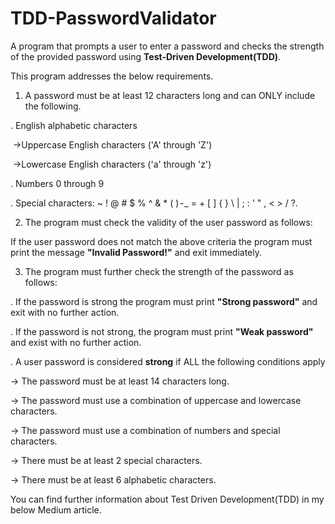 # TDD-PasswordValidator
A program that prompts a user to enter a password and checks the strength of the provided password using **Test-Driven Development(TDD)**.

This program addresses the below requirements.

1. A password must be at least 12 characters long and can ONLY include the following.

. English alphabetic characters

 →Uppercase English characters ('A' through 'Z')

 →Lowercase English characters ('a' through 'z')

. Numbers 0 through 9

. Special characters: ~ ! @ # $ % ^ & * ( ) - _ = + [ ] { } \ | ; : ' " , < > / ?.

2. The program must check the validity of the user password as follows:

If the user password does not match the above criteria the program must print the message **"Invalid Password!"** and exit immediately.

3. The program must further check the strength of the password as follows:

. If the password is strong the program must print **"Strong password"** and exit with no further action.

. If the password is not strong, the program must print **"Weak password"** and exist with no further action.

. A user password is considered **strong** if ALL the following conditions apply

→ The password must be at least 14 characters long.

→ The password must use a combination of uppercase and lowercase characters.

→ The password must use a combination of numbers and special characters.

→ There must be at least 2 special characters.

→ There must be at least 6 alphabetic characters.

You can find further information about Test Driven Development(TDD) in my below Medium article.



